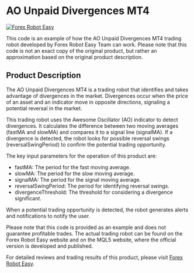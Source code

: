 # AO Unpaid Divergences MT4

[![Forex Robot Easy](https://forexroboteasy.com/forex-robot-review/ao-unpaid-divergences-mt4-expert-review-and-user-guide/)](https://forexroboteasy.com/forex-robot-review/ao-unpaid-divergences-mt4-expert-review-and-user-guide/)

This code is an example of how the AO Unpaid Divergences MT4 trading robot developed by Forex Robot Easy Team can work. Please note that this code is not an exact copy of the original product, but rather an approximation based on the original product description.

## Product Description

The AO Unpaid Divergences MT4 is a trading robot that identifies and takes advantage of divergences in the market. Divergences occur when the price of an asset and an indicator move in opposite directions, signaling a potential reversal in the market.

This trading robot uses the Awesome Oscillator (AO) indicator to detect divergences. It calculates the difference between two moving averages (fastMA and slowMA) and compares it to a signal line (signalMA). If a divergence is detected, the robot looks for possible reversal swings (reversalSwingPeriod) to confirm the potential trading opportunity.

The key input parameters for the operation of this product are:

- fastMA: The period for the fast moving average.
- slowMA: The period for the slow moving average.
- signalMA: The period for the signal moving average.
- reversalSwingPeriod: The period for identifying reversal swings.
- divergenceThreshold: The threshold for considering a divergence significant.

When a potential trading opportunity is detected, the robot generates alerts and notifications to notify the user.

Please note that this code is provided as an example and does not guarantee profitable trades. The actual trading robot can be found on the Forex Robot Easy website and on the MQL5 website, where the official version is developed and published.

For detailed reviews and trading results of this product, please visit [Forex Robot Easy](https://forexroboteasy.com/forex-robot-review/ao-unpaid-divergences-mt4-expert-review-and-user-guide/).
